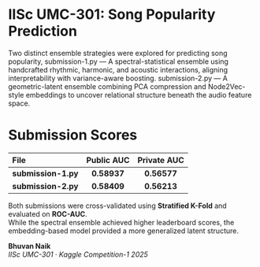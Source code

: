 # IISc UMC-301: Song Popularity Prediction

Two distinct ensemble strategies were explored for predicting song popularity, 
submission-1.py — A spectral-statistical ensemble using handcrafted rhythmic, harmonic, and acoustic interactions, aligning interpretability with variance-aware boosting.
submission-2.py — A geometric-latent ensemble combining PCA compression and Node2Vec-style embeddings to uncover relational structure beneath the audio feature space.

# Submission Scores

| File | Public AUC | Private AUC |
|:------|:-----------:|:------------:|
| **submission-1.py** | **0.58937** | **0.56577** |
| **submission-2.py** | **0.58409** | **0.56213** |

Both submissions were cross-validated using **Stratified K-Fold** and evaluated on **ROC-AUC**.  
While the spectral ensemble achieved higher leaderboard scores, the embedding-based model provided a more generalized latent structure.

**Bhuvan Naik**  
*IISc UMC-301 · Kaggle Competition-1 2025*

